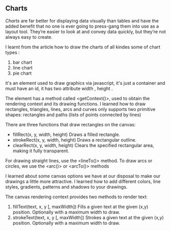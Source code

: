 ## **Charts**

*Charts* are far better for displaying data visually than tables and have the added benefit that no one is ever going to press-gang them into use as a layout tool. They’re easier to look at and convey data quickly, but they’re not always easy to create.

I learnt from the article how to draw the charts of all kindes 
some of chart types : 
1. bar chart 
2. line chart
3. pie chart 

<canvas> it's an element used to draw graphics via javascript, it's just a container and must have an id, it has two attribute width , height .

The <canvas> element has a method called <getContext()>, used to obtain the rendering context and its drawing functions.
I learned how to draw rectangles, triangles, lines, arcs and curves
<canvas> only supports two primitive shapes: rectangles and paths (lists of points connected by lines)

There are three functions that draw rectangles on the canvas:

* fillRect(x, y, width, height)
  Draws a filled rectangle.
* strokeRect(x, y, width, height)
  Draws a rectangular outline.
* clearRect(x, y, width, height)
  Clears the specified rectangular area, making it fully transparent.

For drawing straight lines, use the <lineTo()> method.
To draw arcs or circles, we use the <arc()> or <arcTo()> methods

I learned about some canvas options we have at our disposal to make our drawings a little more attractive. I learned how to add different colors, line styles, gradients, patterns and shadows to your drawings.

The canvas rendering context provides two methods to render text:

1. fillText(text, x, y [, maxWidth])
Fills a given text at the given (x,y) position. Optionally with a maximum width to draw.
2. strokeText(text, x, y [, maxWidth])
Strokes a given text at the given (x,y) position. Optionally with a maximum width to draw.

